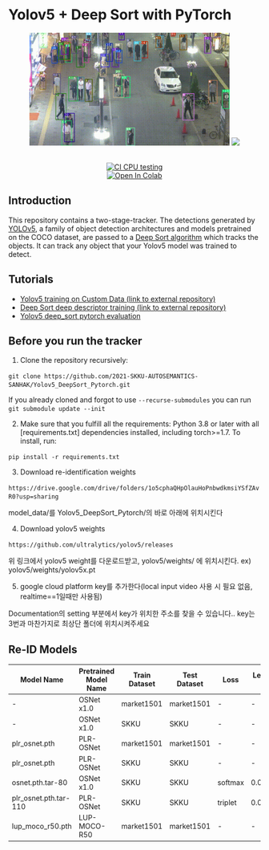 # Yolov5 + Deep Sort with PyTorch





<div align="center">
<p>
<img src="MOT16_eval/track_pedestrians.gif" width="400"/> <img src="MOT16_eval/track_all.gif" width="400"/> 
</p>
<br>
<div>
<a href="https://github.com/mikel-brostrom/Yolov5_DeepSort_Pytorch/actions"><img src="https://github.com/mikel-brostrom/Yolov5_DeepSort_Pytorch/workflows/CI%20CPU%20testing/badge.svg" alt="CI CPU testing"></a>
<br>  
<a href="https://colab.research.google.com/drive/18nIqkBr68TkK8dHdarxTco6svHUJGggY?usp=sharing"><img src="https://colab.research.google.com/assets/colab-badge.svg" alt="Open In Colab"></a>
 
</div>

</div>


## Introduction

This repository contains a two-stage-tracker. The detections generated by [YOLOv5](https://github.com/ultralytics/yolov5), a family of object detection architectures and models pretrained on the COCO dataset, are passed to a [Deep Sort algorithm](https://github.com/ZQPei/deep_sort_pytorch) which tracks the objects. It can track any object that your Yolov5 model was trained to detect.


## Tutorials

* [Yolov5 training on Custom Data (link to external repository)](https://github.com/ultralytics/yolov5/wiki/Train-Custom-Data)&nbsp;
* [Deep Sort deep descriptor training (link to external repository)](https://github.com/ZQPei/deep_sort_pytorch#training-the-re-id-model)&nbsp;
* [Yolov5 deep_sort pytorch evaluation](https://github.com/mikel-brostrom/Yolov5_DeepSort_Pytorch/wiki/Evaluation)&nbsp;



## Before you run the tracker

1. Clone the repository recursively:

`git clone https://github.com/2021-SKKU-AUTOSEMANTICS-SANHAK/Yolov5_DeepSort_Pytorch.git`

If you already cloned and forgot to use `--recurse-submodules` you can run `git submodule update --init`

2. Make sure that you fulfill all the requirements: Python 3.8 or later with all [requirements.txt] dependencies installed, including torch>=1.7. To install, run:

`pip install -r requirements.txt`

3. Download re-identification weights 

`https://drive.google.com/drive/folders/1o5cphaQHpOlauHoPnbwdkmsiYSfZAvR0?usp=sharing`

model_data/를 Yolov5_DeepSort_Pytorch/의 바로 아래에 위치시킨다

4. Download yolov5 weights

`https://github.com/ultralytics/yolov5/releases`

위 링크에서 yolov5 weight를 다운로드받고, yolov5/weights/ 에 위치시킨다. ex) yolov5/weights/yolov5x.pt

5. google cloud platform key를 추가한다(local input video 사용 시 필요 없음, realtime==1일때만 사용됨)

Documentation의 setting 부분에서 key가 위치한 주소를 찾을 수 있습니다.. key는 3번과 마찬가지로 최상단 폴더에 위치시켜주세요



## Re-ID Models

| Model Name | Pretrained Model Name | Train Dataset | Test Dataset | Loss | Learning Rate | Epoch | mAP |
| ---- | ---- | ---- | ---- | ---- | ---- | ---- | ---- |
| - | OSNet x1.0 | market1501 | market1501 | - | - | - | 84.90% |
| - | OSNet x1.0 | SKKU | SKKU | - | - | - | 88.90% |
| plr_osnet.pth | PLR-OSNet | market1501 | market1501 | - | - | - | 88.90% |
| plr_osnet.pth | PLR-OSNet | SKKU | SKKU | - | - | - | 85.90% |
| osnet.pth.tar-80 | OSNet x1.0 | SKKU | SKKU | softmax | 0.0015 | 80 | 88.90% |
| plr_osnet.pth.tar-110 | PLR-OSNet | SKKU | SKKU | triplet | 0.000045 | 110 | 87.10% |
| lup_moco_r50.pth | LUP-MOCO-R50 | market1501 | market1501 | - | - | - | 91.12% |




